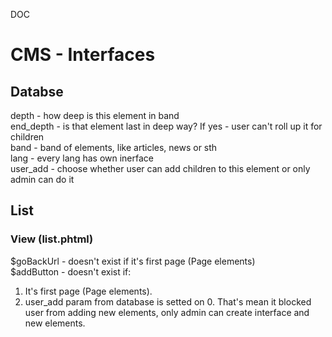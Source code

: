 DOC

# CMS - Interfaces

## Databse

depth - how deep is this element in band  
end_depth - is that element last in deep way? If yes - user can't roll up it for children  
band - band of elements, like articles, news or sth  
lang - every lang has own inerface  
user_add - choose whether user can add children to this element or only admin can do it  

## List

### View (list.phtml)

$goBackUrl - doesn't exist if it's first page (Page elements)  
$addButton - doesn't exist if:
  1. It's first page (Page elements).
  2. user_add param from database is setted on 0. That's mean it blocked user from adding new elements, only admin can create interface and new elements.
  

